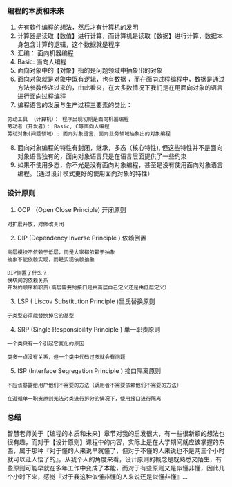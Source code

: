 ### 编程的本质和未来


1. 先有软件编程的想法，然后才有计算机的发明
2. 计算器是读取【数值】进行计算，而计算机是读取【数据】进行计算，数据本身包含计算的逻辑，这个数据就是程序
3. 汇编： 面向机器编程
4. Basic: 面向人编程
5. 面向对象中的【对象】指的是问题领域中抽象出的对象
6. 面向对象就是对象中既有逻辑，也有数据 ，而在面向过程编程中，数据是通过方法参数传递过来的，由此看来，在大多数情况下我们是在用面向对象的语言进行面向过程编程
7. 编程语言的发展与生产过程三要素的类比：
```
劳动工具 （计算机）： 程序出现初期是面向机器编程
劳动者（开发者）： Basic, C等面向人编程
劳动对象(问题领域）: 面向对象语言，面向业务领域抽象出的对象编程
```       
8. 面向对象编程的特性有封闭，继承，多态（核心特性), 但这些特性并不是面向对象语言独有的，面向对象语言只是在语言层面提供了一些约束
9. 如果不使用多态，你不光是没有面向对象编程，甚至是没有使用面向对象语言编程。（通过设计模式更好的使用面向对象的特性）


### 设计原则

1. OCP （Open Close Principle) 开闭原则 

```
对扩展开放，对修改关闭
```

2. DIP (Dependency Inverse Principle ) 依赖倒置

```
高层模块不依赖于低层，而是大家都依赖于抽象
抽象不能依赖实现，而是实现依赖抽象

DIP倒置了什么？ 
模块间的依赖关系
开发的顺序和职责(高层需要的接口是由高层自己定义还是由低层定义）
```

3. LSP ( Liscov Substitution Principle )里氏替换原则

```
子类型必须能替换掉它的基型
```

4. SRP (Single Responsibility Principle ) 单一职责原则 

```
一个类只有一个引起它变化的原因

类多一点没有关系，但一个类中代码过多就会有问题
```

5. ISP (Interface Segregation Principle ) 接口隔离原则 

```
不应该暴露给用户他们不需要的方法（调用者不需要依赖他们不需要的方法）

在遵循单一职责原则无法对类进行拆分的情况下，使用接口进行隔离
```


### 总结

智慧老师关于【编程的本质和未来】章节对我的启发很大，有一些很新颖的想法也很有趣，而对于【设计原则】课程中的内容，实际上是在大学期间就应该掌握的东西，属于那种『对于懂的人来说早就懂了，但对于不懂的人来说也不是两三个小时就可以让人悟了的』，从我个人的角度来看，设计原则的概念是既熟悉又陌生，有些原则可能早就在多年工作中变成了本能，而对于有些原则又是似懂非懂，因此几个小时下来，感觉『对于我这种似懂非懂的人来说还是似懂非懂』...



